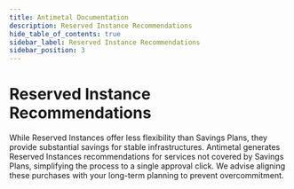```yaml
---
title: Antimetal Documentation
description: Reserved Instance Recommendations
hide_table_of_contents: true
sidebar_label: Reserved Instance Recommendations
sidebar_position: 3
---
```


# Reserved Instance Recommendations

While Reserved Instances offer less flexibility than Savings Plans, they provide substantial savings for stable infrastructures. Antimetal generates Reserved Instances recommendations for services not covered by Savings Plans, simplifying the process to a single approval click. We advise aligning these purchases with your long-term planning to prevent overcommitment. 